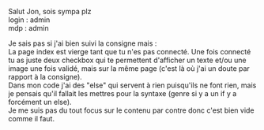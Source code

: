 Salut Jon, sois sympa plz  
login : admin  
mdp : admin  
  
  
  
Je sais pas si j'ai bien suivi la consigne mais :  
La page index est vierge tant que tu n'es pas connecté.
Une fois connecté tu as juste deux checkbox qui te permettent d'afficher un texte et/ou une image une fois validé, mais sur la même page (c'est là où j'ai un doute par rapport à la consigne).  
Dans mon code j'ai des "else" qui servent à rien puisqu'ils ne font rien, mais je pensais qu'il fallait les mettres pour la syntaxe (genre si y a un if y a forcément un else).  
Je me suis pas du tout focus sur le contenu par contre donc c'est bien vide comme il faut.  